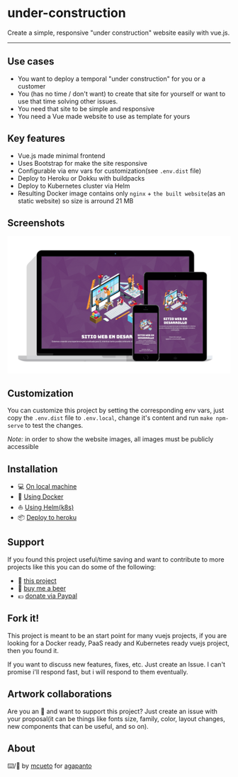 # under-construction

Create a simple, responsive "under construction" website easily with vue.js.

---
## Use cases

- You want to deploy a temporal "under construction" for you or a customer
- You (has no time / don't want) to create that site for yourself or want to use that time solving other issues.
- You need that site to be simple and responsive
- You need a Vue made website to use as template for yours


## Key features

- Vue.js made minimal frontend
- Uses Bootstrap for make the site responsive
- Configurable via env vars for customization(see `.env.dist` file)
- Deploy to Heroku or Dokku with buildpacks
- Deploy to Kubernetes cluster via Helm
- Resulting Docker image contains only `nginx` + `the built website`(as an static website) so size is arround 21 MB


## Screenshots

![](docs/images/responsive.png)


## Customization

You can customize this project by setting the corresponding env vars, just copy the `.env.dist` file to `.env.local`, change it's content and run `make npm-serve` to test the changes.

*Note:* in order to show the website images, all images must be publicly accessible

## Installation
- 💻 [On local machine](docs/installation.md#-on-local-machine)
- 🐋 [Using Docker](docs/installation.md#-using-docker)
- ⛵ [Using Helm(k8s)](docs/installation.md#-using-helm)
- 📦 [Deploy to heroku](docs/installation.md#-deploy-to-heroku)

## Support
If you found this project useful/time saving and want to contribute to more projects like this you can do some of the following:
- 🌟 [this project](https://github.com/agapanto/under-construction/)
- 🍻 [buy me a beer](https://www.buymeacoffee.com/mcueto)
- 💶 [donate via Paypal](https://www.paypal.me/mcuetodeveloper)

## Fork it!
This project is meant to be an start point for many vuejs projects, if you are looking for a Docker ready, PaaS ready and Kubernetes ready vuejs project, then you found it.

If you want to discuss new features, fixes, etc. Just create an Issue. I can't promise i'll respond fast, but i will respond to them eventually.

## Artwork collaborations
Are you an 🎨 and want to support this project? Just create an issue with your proposal(it can be things like fonts size, family, color, layout changes, new components that can be useful, and so on).

## About
⌨️/🧠 by [mcueto](https://marcelocueto.cl) for [agapanto](https://agapanto.cl)
